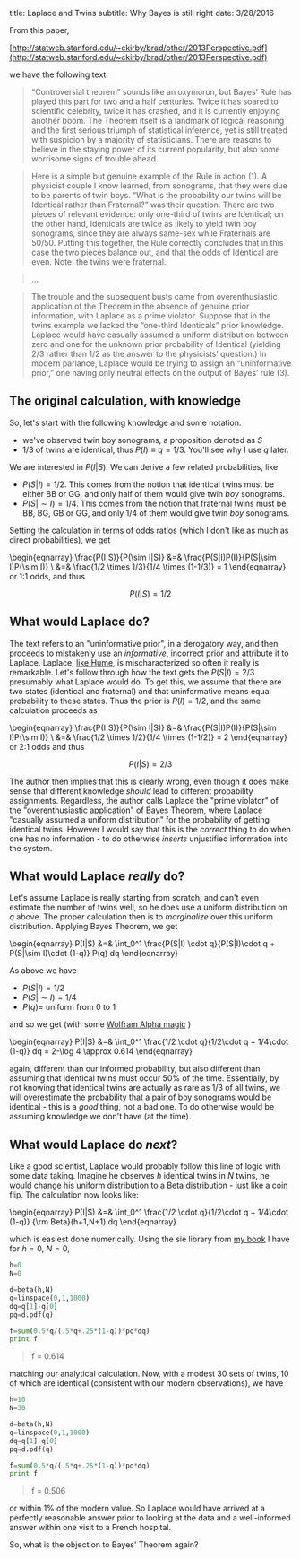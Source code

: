 title: Laplace and Twins
subtitle: Why Bayes is still right
date: 3/28/2016

From this paper,

[http://statweb.stanford.edu/~ckirby/brad/other/2013Perspective.pdf](http://statweb.stanford.edu/~ckirby/brad/other/2013Perspective.pdf)

we have the following text:

>“Controversial theorem” sounds like an oxymoron, but Bayes’ Rule has played this
part for two and a half centuries. Twice it has soared to scientific celebrity, twice it has crashed,
and it is currently enjoying another boom. The Theorem itself is a landmark of logical reasoning
and the first serious triumph of statistical inference, yet is still treated with suspicion by a
majority of statisticians. There are reasons to believe in the staying power of its current
popularity, but also some worrisome signs of trouble ahead.

>Here is a simple but genuine example of the Rule in action (1). A physicist couple I know
learned, from sonograms, that they were due to be parents of twin boys. “What is the probability
our twins will be Identical rather than Fraternal?” was their question. There are two pieces of
relevant evidence: only one-third of twins are Identical; on the other hand, Identicals are twice as
likely to yield twin boy sonograms, since they are always same-sex while Fraternals are 50/50.
Putting this together, the Rule correctly concludes that in this case the two pieces balance out,
and that the odds of Identical are even. Note: the twins were fraternal.

>...

>The trouble and the
subsequent busts came from overenthusiastic application of the Theorem in the absence of
genuine prior information, with Laplace as a prime violator. Suppose that in the twins example
we lacked the “one-third Identicals” prior knowledge. Laplace would have casually assumed a
uniform distribution between zero and one for the unknown prior probability of Identical
(yielding 2/3 rather than 1/2 as the answer to the physicists’ question.) In modern parlance,
Laplace would be trying to assign an “uninformative prior,” one having only neutral effects on
the output of Bayes’ rule (3).

## The original calculation, with knowledge

So, let's start with the following knowledge and some notation.

* we've observed twin boy sonograms, a proposition denoted as $S$
* 1/3 of twins are identical, thus $P(I) \equiv q = 1/3$.  You'll see why I use $q$ later.

We are interested in $P(I|S)$.  We can derive a few related probabilities, like

* $P(S|I) = 1/2$.  This comes from the notion that identical twins must be either BB or GG, and only half of them would give twin *boy* sonograms.
* $P(S|\sim I) = 1/4$. This comes from the notion that fraternal twins must be BB, BG, GB or GG, and only 1/4 of them would give twin *boy* sonograms.

Setting the calculation in terms of odds ratios (which I don't like as much as direct probabilities), we get

\begin{eqnarray}
\frac{P(I|S)}{P(\sim I|S)} &=& \frac{P(S|I)P(I)}{P(S|\sim I)P(\sim I)} \\
&=& \frac{1/2 \times 1/3}{1/4 \times (1-1/3)} = 1
\end{eqnarray}
or 1:1 odds, and thus

$$P(I|S)=1/2$$

## What would Laplace do?

The text refers to an "uninformative prior", in a derogatory way, and then proceeds to mistakenly use an *informative*, incorrect prior and attribute it to Laplace.  Laplace, [like Hume](http://web.bryant.edu/~bblais/misquoting-hume.html), is mischaracterized so often it really is remarkable.  Let's follow through how the text gets the $P(S|I)=2/3$ presumably what Laplace would do.  To get this, we assume that there are two states (identical and fraternal) and that uninformative means equal probability to these states.  Thus the prior is $P(I)=1/2$, and the same calculation proceeds as 

\begin{eqnarray}
\frac{P(I|S)}{P(\sim I|S)} &=& \frac{P(S|I)P(I)}{P(S|\sim I)P(\sim I)} \\
&=& \frac{1/2 \times 1/2}{1/4 \times (1-1/2)} = 2
\end{eqnarray}
or 2:1 odds and thus

$$P(I|S)=2/3$$

The author then implies that this is clearly wrong, even though it does make sense that different knowledge *should* lead to different probability assignments.  Regardless, the author calls Laplace the "prime violator" of the "overenthusiastic application" of Bayes Theorem, where Laplace "casually assumed a uniform distribution" for the probability of getting identical twins. However I would say that this is the *correct* thing to do when one has no information - to do otherwise *inserts* unjustified information into the system.

## What would Laplace *really* do?

Let's assume Laplace is really starting from scratch, and can't even estimate the number of twins well, so he does use a uniform distribution on $q$ above.  The proper calculation then is to *marginalize* over this uniform distribution.  Applying Bayes Theorem, we get

\begin{eqnarray}
P(I|S) &=& \int_0^1 \frac{P(S|I) \cdot q}{P(S|I)\cdot q + P(S|\sim I)\cdot (1-q)} P(q) dq
\end{eqnarray}

As above we have

* $P(S|I) = 1/2$
* $P(S|\sim I) = 1/4$
* $P(q) =$ uniform from 0 to 1

and so we get (with some [Wolfram Alpha magic](http://www.wolframalpha.com/input/?i=integrate+1%2F2*q%2F%5B1%2F4*q%2B1%2F4%5D+for+q+from+0+to+1) )

\begin{eqnarray}
P(I|S) &=& \int_0^1 \frac{1/2 \cdot q}{1/2\cdot q + 1/4\cdot (1-q)} dq = 2-\log 4 \approx 0.614
\end{eqnarray}

again, different than our informed probability, but also different than assuming that identical twins must occur 50% of the time.  Essentially, by not knowing that identical twins are actually as rare as 1/3 of all twins, we will overestimate the probability that a pair of boy sonograms would be identical - this is a *good* thing, not a bad one.  To do otherwise would be assuming knowledge we don't have (at the time).

## What would Laplace do *next*?


Like a good scientist, Laplace would probably follow this line of logic with some data taking.  Imagine he observes $h$ identical twins in $N$ twins, he would change his uniform distribution to a Beta distribution - just like a coin flip.  The calculation now looks like:

\begin{eqnarray}
P(I|S) &=& \int_0^1 \frac{1/2 \cdot q}{1/2\cdot q + 1/4\cdot (1-q)} {\rm Beta}(h+1,N+1) dq 
\end{eqnarray}

which is easiest done numerically.  Using the sie library from [my book](http://web.bryant.edu/~bblais/statistical-inference-for-everyone-sie.html) I have for $h=0$, $N=0$, 

```python
h=0
N=0

d=beta(h,N)
q=linspace(0,1,1000)
dq=q[1]-q[0]
pq=d.pdf(q)

f=sum(0.5*q/(.5*q+.25*(1-q))*pq*dq)
print f
```

> f = 0.614

matching our analytical calculation.  Now, with a modest 30 sets of twins, 10 of which are identical (consistent with our modern observations), we have

```python
h=10
N=30

d=beta(h,N)
q=linspace(0,1,1000)
dq=q[1]-q[0]
pq=d.pdf(q)

f=sum(0.5*q/(.5*q+.25*(1-q))*pq*dq)
print f
```

> f = 0.506

or within 1% of the modern value.  So Laplace would have arrived at a perfectly reasonable answer prior to looking at the data and a well-informed answer within one visit to a French hospital.  

So, what is the objection to Bayes' Theorem again?

